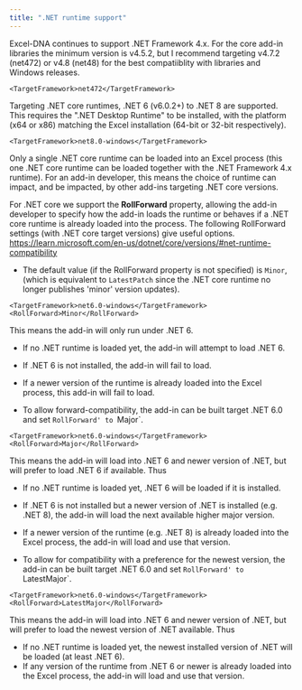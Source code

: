 ```yaml
---
title: ".NET runtime support"
---
```


Excel-DNA continues to support .NET Framework 4.x. For the core add-in libraries the minimum version is v4.5.2, but I recommend targeting v4.7.2 (net472) or v4.8 (net48) for the best compatiiblity with libraries and Windows releases.
```
<TargetFramework>net472</TargetFramework>
```

Targeting .NET core runtimes, .NET 6 (v6.0.2+) to .NET 8 are supported. This requires the ".NET Desktop Runtime" to be installed, with the platform (x64 or x86) matching the Excel installation (64-bit or 32-bit respectively).
```
<TargetFramework>net8.0-windows</TargetFramework>
```

Only a single .NET core runtime can be loaded into an Excel process (this one .NET core runtime can be loaded together with the .NET Framework 4.x runtime). For an add-in developer, this means the choice of runtime can impact, and be impacted, by other add-ins targeting .NET core versions.
  
For .NET core we support the **RollForward** property, allowing the add-in developer to specify how the add-in loads the runtime or behaves if a .NET core runtime is already loaded into the process. The following RollForward settings (with .NET core target versions) give useful options.
https://learn.microsoft.com/en-us/dotnet/core/versions/#net-runtime-compatibility

* The default value (if the RollForward property is not specified) is `Minor`, (which is equivalent to `LatestPatch` since the .NET core runtime no longer publishes 'minor' version updates).
```
<TargetFramework>net6.0-windows</TargetFramework>
<RollForward>Minor</RollForward>
```
This means the add-in will only run under .NET 6.
  * If no .NET runtime is loaded yet, the add-in will attempt to load .NET 6.
  * If .NET 6 is not installed, the add-in will fail to load.
  * If a newer version of the runtime is already loaded into the Excel process, this add-in will fail to load. 
 
* To allow forward-compatibility, the add-in can be built target .NET 6.0 and set `RollForward' to `Major`.
```
<TargetFramework>net6.0-windows</TargetFramework>
<RollForward>Major</RollForward>
```
This means the add-in will load into .NET 6 and newer version of .NET, but will prefer to load .NET 6 if available. Thus
  * If no .NET runtime is loaded yet, .NET 6 will be loaded if it is installed. 
  * If .NET 6 is not installed but a newer version of .NET is installed (e.g. .NET 8), the add-in will load the next available higher major version.
  * If a newer version of the runtime (e.g. .NET 8) is already loaded into the Excel process, the add-in will load and use that version.
 
* To allow for compatibility with a preference for the newest version, the add-in can be built target .NET 6.0 and set `RollForward' to `LatestMajor`.
```
<TargetFramework>net6.0-windows</TargetFramework>
<RollForward>LatestMajor</RollForward>
```
This means the add-in will load into .NET 6 and newer version of .NET, but will prefer to load the newest version of .NET available. Thus
  * If no .NET runtime is loaded yet, the newest installed version of .NET will be loaded (at least .NET 6).
  * If any version of the runtime from .NET 6 or newer is already loaded into the Excel process, the add-in will load and use that version.
  
  

